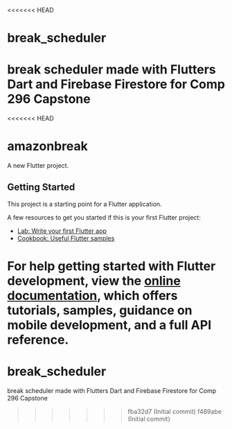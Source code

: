 <<<<<<< HEAD
# break_scheduler
break scheduler made with Flutters Dart and Firebase Firestore for Comp 296 Capstone
=======
<<<<<<< HEAD
# amazonbreak

A new Flutter project.

## Getting Started

This project is a starting point for a Flutter application.

A few resources to get you started if this is your first Flutter project:

- [Lab: Write your first Flutter app](https://docs.flutter.dev/get-started/codelab)
- [Cookbook: Useful Flutter samples](https://docs.flutter.dev/cookbook)

For help getting started with Flutter development, view the
[online documentation](https://docs.flutter.dev/), which offers tutorials,
samples, guidance on mobile development, and a full API reference.
=======
# break_scheduler
break scheduler made with Flutters Dart and Firebase Firestore for Comp 296 Capstone
>>>>>>> fba32d7 (Initial commit)
>>>>>>> f489abe (Initial commit)
